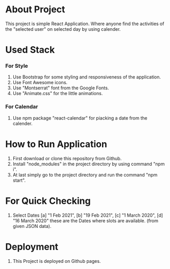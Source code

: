 # About Project

This project is simple React Application. Where anyone find the activities of the "selected user" on selected day by using calender.

# Used Stack

### For Style

1. Use Bootstrap for some styling and responsiveness of the application.
2. Use Font Awesome icons.
3. Use "Montserrat" font from the Google Fonts.
4. Use "Animate.css" for the little animations.

### For Calendar

1. Use npm package "react-calendar" for piacking a date from the calender.

# How to Run Application

1. First download or clone this repository from Github.
2. Install "node_modules" in the project directory by using command "npm i".
3. At last simply go to the project directory and run the command "npm start".

# For Quick Checking

1. Select Dates
   [a] "1 Feb 2021",
   [b] "19 Feb 2021",
   [c] "1 March 2020",
   [d] "16 March 2020"
   these are the Dates where slots are available. (from given JSON data).

# Deployment

1. This Project is deployed on Github pages.
